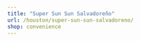 ```yaml
---
title: "Super Sun Sun Salvadoreño"
url: /houston/super-sun-sun-salvadoreno/
shop: convenience
---
```

